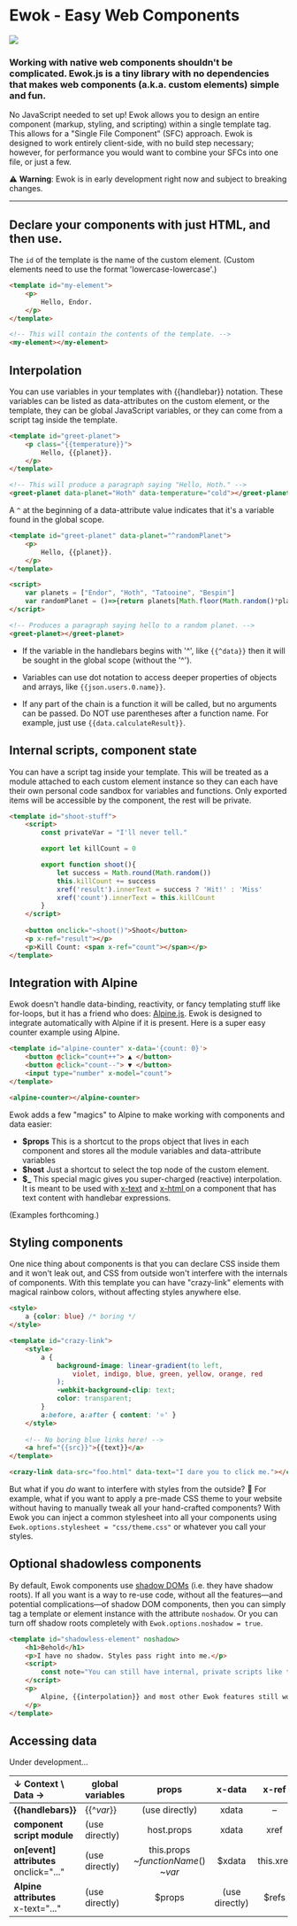 # Ewok - Easy Web Components

![](https://cdn.icon-icons.com/icons2/1070/PNG/128/ewok_icon-icons.com_76943.png)

### Working with native web components shouldn't be complicated. Ewok.js is a tiny library with no dependencies that makes web components (a.k.a. custom elements) simple and fun.

No JavaScript needed to set up! Ewok allows you to design an entire component (markup, styling, and scripting) within a single template tag. This allows for a "Single File Component" (SFC) approach. Ewok is designed to work entirely client-side, with no build step necessary; however, for performance you would want to combine your SFCs into one file, or just a few.

⚠ **Warning**: Ewok is in early development right now and subject to breaking changes.



- - -



## Declare your components with just HTML, and then use.

The `id` of the template is the name of the custom element. (Custom elements need to use the format 'lowercase-lowercase'.)

```html
<template id="my-element">
    <p>
        Hello, Endor.
    </p>
</template>

<!-- This will contain the contents of the template. -->
<my-element></my-element>
```



## Interpolation

You can use variables in your templates with {{handlebar}} notation. These variables can be listed as data-attributes on the custom element, or the template, they can be global JavaScript variables, or they can come from a script tag inside the template.

```html
<template id="greet-planet">
    <p class="{{temperature}}">
        Hello, {{planet}}.
    </p>
</template>

<!-- This will produce a paragraph saying "Hello, Hoth." -->
<greet-planet data-planet="Hoth" data-temperature="cold"></greet-planet>
```

A `^` at the beginning of a data-attribute value indicates that it's a variable found in the global scope.

```html
<template id="greet-planet" data-planet="^randomPlanet">
    <p>
        Hello, {{planet}}.
    </p>
</template>

<script>
    var planets = ["Endor", "Hoth", "Tatooine", "Bespin"]
    var randomPlanet = ()=>{return planets[Math.floor(Math.random()*planets.length)]}
</script>

<!-- Produces a paragraph saying hello to a random planet. -->
<greet-planet></greet-planet>
```

<!--**Note:** a data-attribute on a custom element will override a data-attribute from its template if they have the same name.-->

- If the variable in the handlebars begins with '^', like `{{^data}}` then it will be sought in the global scope (without the '^').

- Variables can use dot notation to access deeper properties of objects and arrays, like `{{json.users.0.name}}`. <!--Array indices use a dot, rather than square brackets.--> 
- If any part of the chain is a function it will be called, but no arguments can be passed. Do NOT use parentheses after a function name. For example, just use `{{data.calculateResult}}`.



## Internal scripts, component state

You can have a script tag inside your template. This will be treated as a module attached to each custom element instance so they can each have their own personal code sandbox for variables and functions. Only exported items will be accessible by the component, the rest will be private.

```html
<template id="shoot-stuff">
    <script>
        const privateVar = "I'll never tell."

        export let killCount = 0

        export function shoot(){
            let success = Math.round(Math.random())
            this.killCount += success
            xref('result').innerText = success ? 'Hit!' : 'Miss'
            xref('count').innerText = this.killCount
        }
    </script>
    
    <button onclick="~shoot()">Shoot</button>
    <p x-ref="result"></p>
    <p>Kill Count: <span x-ref="count"></span></p>
</template>
```

<!--**Note:** Exported module variables override data-attributes on the *template*, if they have the same name (e.g. `export let name = 'Wicket'` will override `data-name="Widdle"`), but the same data-attribute on the *custom element* overrides everything.-->



## Integration with Alpine

Ewok doesn't handle data-binding, reactivity, or fancy templating stuff like for-loops, but it has a friend who does: [Alpine.js​](https://alpinejs.dev/). Ewok is designed to integrate automatically with Alpine if it is present. Here is a super easy counter example using Alpine.

```html
<template id="alpine-counter" x-data='{count: 0}'>
    <button @click="count++"> ▲ </button>
    <button @click="count--"> ▼ </button>
    <input type="number" x-model="count">
</template>

<alpine-counter></alpine-counter>
```

<!--You can define `x-data` and other Alpine attributes on the template or on the custom element, because Ewok copies all* attributes from the template element to the custom element, but existing attributes on the custom element take precedence and are preserved.-->
<!--\* (some things like `id` are not copied)-->

Ewok adds a few "magics" to Alpine to make working with components and data easier:

- **$props**
  This is a shortcut to the props object that lives in each component and stores all the module variables and data-attribute variables
- **$host**
  Just a shortcut to select the top node of the custom element.
- **$_**
  This special magic gives you super-charged (reactive) interpolation. It is meant to be used with [x-text](https://alpinejs.dev/directives/text) and [x-html ](https://alpinejs.dev/directives/html) on a component that has text content with handlebar expressions.

(Examples forthcoming.)



## Styling components

One nice thing about components is that you can declare CSS inside them and it won't leak out, and CSS from outside won't interfere with the internals of components. With this template you can have "crazy-link" elements with magical rainbow colors, without affecting styles anywhere else.

```html
<style>
    a {color: blue} /* boring */
</style>

<template id="crazy-link">
    <style>
        a {
            background-image: linear-gradient(to left,
                violet, indigo, blue, green, yellow, orange, red
            );   
		    -webkit-background-clip: text;
		  	color: transparent;
        }
        a:before, a:after { content: '⭐' }
    </style>
    
    <!-- No boring blue links here! -->
    <a href="{{src}}">{{text}}</a>
</template>

<crazy-link data-src="foo.html" data-text="I dare you to click me."></crazy-link>
```

But what if you *do* want to interfere with styles from the outside? 🤔 For example, what if you want to apply a pre-made CSS theme to your website without having to manually tweak all your hand-crafted components? With Ewok you can inject a common stylesheet into all your components using `Ewok.options.stylesheet = "css/theme.css"` or whatever you call your styles.



## Optional shadowless components

By default, Ewok components use [shadow DOMs](https://developer.mozilla.org/en-US/docs/Web/Web_Components/Using_shadow_DOM) (i.e. they have shadow roots). If all you want is a way to re-use code, without all the features—and potential complications—of shadow DOM components, then you can simply tag a template or element instance with the attribute `noshadow`. Or you can turn off shadow roots completely with `Ewok.options.noshadow = true`.

```html
<template id="shadowless-element" noshadow>
    <h1>Behold</h1>
    <p>I have no shadow. Styles pass right into me.</p>
    <script>
        const note="You can still have internal, private scripts like this."
    </script>
    <p>
        Alpine, {{interpolation}} and most other Ewok features still work too.
    </p>
</template>
```



## Accessing data

Under development...

| **↓ Context \ Data →**                       | global variables |                   **props**                   |   **x-data**   | **x-ref** | **host**  | **root** |
| :------------------------------------------- | ---------------- | :-------------------------------------------: | :------------: | :-------: | :-------: | :------: |
| **{{handlebars}}**                           | {{^*var*}}       |                (use directly)                 |     xdata      |     –     |     –     |    –     |
| **component script module**                  | (use directly)   |                  host.props                   |     xdata      |   xref    |   host    |   root   |
| **on[event] attributes** <br />onclick="..." | (use directly)   | this.props<br />~*functionName*()<br />~*var* |     $xdata     | this.xref | this.host |    –     |
| **Alpine attributes** <br />x-text="..."     | (use directly)   |                    $props                     | (use directly) |   $refs   |   $host   |    –     |

